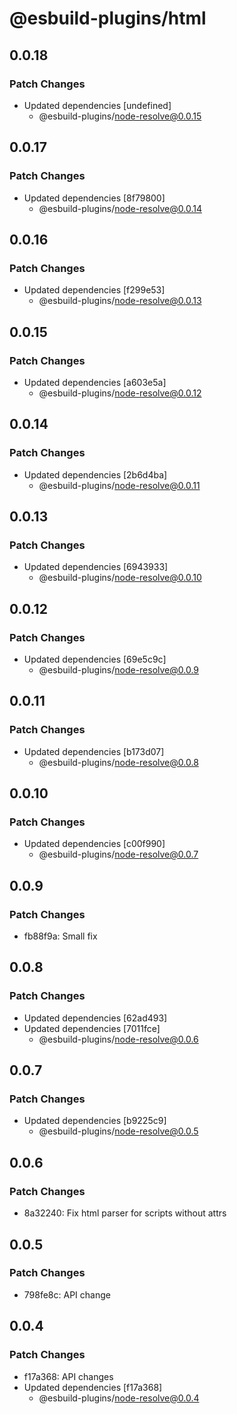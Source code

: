 # @esbuild-plugins/html

## 0.0.18

### Patch Changes

-   Updated dependencies [undefined]
    -   @esbuild-plugins/node-resolve@0.0.15

## 0.0.17

### Patch Changes

-   Updated dependencies [8f79800]
    -   @esbuild-plugins/node-resolve@0.0.14

## 0.0.16

### Patch Changes

-   Updated dependencies [f299e53]
    -   @esbuild-plugins/node-resolve@0.0.13

## 0.0.15

### Patch Changes

-   Updated dependencies [a603e5a]
    -   @esbuild-plugins/node-resolve@0.0.12

## 0.0.14

### Patch Changes

-   Updated dependencies [2b6d4ba]
    -   @esbuild-plugins/node-resolve@0.0.11

## 0.0.13

### Patch Changes

-   Updated dependencies [6943933]
    -   @esbuild-plugins/node-resolve@0.0.10

## 0.0.12

### Patch Changes

-   Updated dependencies [69e5c9c]
    -   @esbuild-plugins/node-resolve@0.0.9

## 0.0.11

### Patch Changes

-   Updated dependencies [b173d07]
    -   @esbuild-plugins/node-resolve@0.0.8

## 0.0.10

### Patch Changes

-   Updated dependencies [c00f990]
    -   @esbuild-plugins/node-resolve@0.0.7

## 0.0.9

### Patch Changes

-   fb88f9a: Small fix

## 0.0.8

### Patch Changes

-   Updated dependencies [62ad493]
-   Updated dependencies [7011fce]
    -   @esbuild-plugins/node-resolve@0.0.6

## 0.0.7

### Patch Changes

-   Updated dependencies [b9225c9]
    -   @esbuild-plugins/node-resolve@0.0.5

## 0.0.6

### Patch Changes

-   8a32240: Fix html parser for scripts without attrs

## 0.0.5

### Patch Changes

-   798fe8c: API change

## 0.0.4

### Patch Changes

-   f17a368: API changes
-   Updated dependencies [f17a368]
    -   @esbuild-plugins/node-resolve@0.0.4
